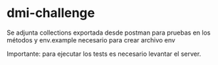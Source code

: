 # dmi-challenge

Se adjunta collections exportada desde postman para pruebas en los métodos y env.example necesario para crear archivo env

Importante: para ejecutar los tests es necesario levantar el server.